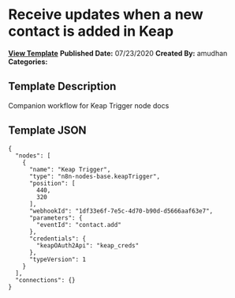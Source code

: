 # Receive updates when a new contact is added in Keap

**[View Template](https://n8n.io/workflows/554-/)**  **Published Date:** 07/23/2020  **Created By:** amudhan  **Categories:**   

## Template Description

Companion workflow for Keap Trigger node docs



## Template JSON

```
{
  "nodes": [
    {
      "name": "Keap Trigger",
      "type": "n8n-nodes-base.keapTrigger",
      "position": [
        440,
        320
      ],
      "webhookId": "1df33e6f-7e5c-4d70-b90d-d5666aaf63e7",
      "parameters": {
        "eventId": "contact.add"
      },
      "credentials": {
        "keapOAuth2Api": "keap_creds"
      },
      "typeVersion": 1
    }
  ],
  "connections": {}
}
```
